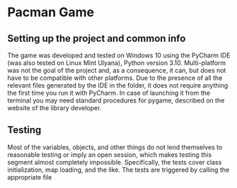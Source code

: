 # Pacman Game

## Setting up the project and common info
The game was developed and tested on Windows 10 using the PyCharm IDE (was also tested on Linux Mint Ulyana), Python version 3.10. Multi-platform was not the goal of the project and, as a consequence, it can, but does not have to be compatible with other platforms. 
Due to the presence of all the relevant files generated by the IDE in the folder, it does not require anything the first time you run it with PyCharm. In case of launching it from the terminal you may need standard procedures for pygame, described on the website of the library developer. 

## Testing
Most of the variables, objects, and other things do not lend themselves to reasonable testing or imply an open session, which makes testing this segment almost completely impossible. Specifically, the tests cover class initialization, map loading, and the like. The tests are triggered by calling the appropriate file
